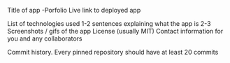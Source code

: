 Title of app
-Porfolio
Live link to deployed app

List of technologies used
1-2 sentences explaining what the app is
2-3 Screenshots / gifs of the app
License (usually MIT)
Contact information for you and any collaborators



Commit history. Every pinned repository should have at least 20 commits